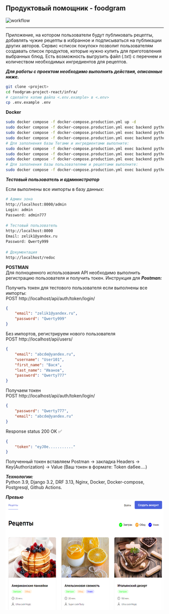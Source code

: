 ## Продуктовый помощник - foodgram

 ![workflow](https://github.com/HelloAgni/foodgram-project-react/actions/workflows/foodgram_workflow.yml/badge.svg)

---

 Приложение, на котором пользователи будут публиковать рецепты, добавлять чужие рецепты в избранное и подписываться на публикации других авторов. Сервис «cписок покупок» позволит пользователям создавать список продуктов, которые нужно купить для приготовления выбранных блюд. Есть возможность выгрузить файл (.txt) с перечнем и количеством необходимых ингредиентов для рецептов.

 ***Для работы с проектом необходимо выполнить действия, описанные ниже.***

 ```bash
git clone <project>
cd foodgram-project-react/infra/
# сделайте копию файла <.env.example> в <.env>
cp .env.example .env
 ```

**Docker**
 ```bash
sudo docker compose -f docker-compose.production.yml up -d
sudo docker compose -f docker-compose.production.yml exec backend python manage.py makemigrations 
sudo docker compose -f docker-compose.production.yml exec backend python manage.py migrate
sudo docker compose -f docker-compose.production.yml exec backend python manage.py collectstatic --noinput
# Для заполнения базы Тегами и ингредиентами выполните:
sudo docker compose -f docker-compose.production.yml exec backend python manage.py import_tags
sudo docker compose -f docker-compose.production.yml exec backend python manage.py import_ingredients
sudo docker compose -f docker-compose.production.yml exec backend python manage.py createsuperuser
# Для заполнения базы пользователями и рецептами выполните:
sudo docker compose -f docker-compose.production.yml exec backend python manage.py data_test
```
***Тестовый пользователь и администратор***

Если выполнены все импорты в базу данных:
```bash
# Админ зона
http://localhost:8000/admin
Login: admin
Password: admin777

# Тестовый пользователь
http://localhost:8000
Email: zelik1@yandex.ru
Password: Qwerty999

# Документация
http://localhost/redoc
```
**POSTMAN**  
Для полноценного использования API необходимо выполнить регистрацию пользователя и получить токен. Инструкция для ***Postman:***

Получить токен для тестового пользователя если выполнены все импорты:  
POST http://localhost/api/auth/token/login/
```json
{
    "email": "zelik1@yandex.ru",
    "password": "Qwerty999"
}
```
Без импортов, регистрируем нового пользователя  
POST http://localhost/api/users/
```json
{
    "email": "abcde@yandex.ru",
    "username": "User101",
    "first_name": "Вася",
    "last_name": "Иванов",
    "password": "Qwerty777"
}
```
Получаем токен  
POST http://localhost/api/auth/token/login/
```json
{
    "password": "Qwerty777",
    "email": "abcde@yandex.ru"
}
```
Response status 200 OK ✅
```json
{
    "token": "eyJ0e..........."
}
```
Полученный токен вставляем Postman -> закладка Headers -> Key(Authorization) -> Value (Ваш токен в формате: Token da6ee....)  

***Технологии:***  
Python 3.9, Django 3.2, DRF 3.13, Nginx, Docker, Docker-compose, Postgresql, Github Actions.  
<!-- 
***Cервер:***  
Николай, 
Email: fenix15@inbox.ru
Login: fenixzip 
Password: 123qwerty321
http://foodgram-ya.ddns.net/recipes-->

***Превью***  
<img src="https://github.com/HelloAgni/foodgram-project-react/blob/master/backend/media/recipes/images/preview.jpg" alt="img" width="600" height='350'>
